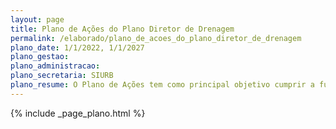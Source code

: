 ```yaml
---
layout: page
title: Plano de Ações do Plano Diretor de Drenagem
permalink: /elaborado/plano_de_acoes_do_plano_diretor_de_drenagem
plano_date: 1/1/2022, 1/1/2027
plano_gestao: 
plano_administracao: 
plano_secretaria: SIURB
plano_resume: O Plano de Ações tem como principal objetivo cumprir a função de ferramenta para a programação e elaboração de um cronograma de obras para o controle de cheias, além de fornecer suporte à decisão de priorizar determinada intervenção em detrimento das demais, no sistema de macrodrenagem propostas nos cadernos de Bacia Hidrográfica e no Plano Diretor de Drenagem da Bacia do Alto Tietê – PDMAT.
---
```

<div>
{% include _page_plano.html %}
</div>
